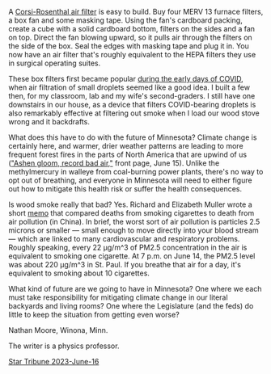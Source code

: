 A [Corsi-Rosenthal air filter](https://cleanaircrew.org/the-corsi-rosenthal-box-hall-of-fame/) is easy to build. Buy four MERV 13 furnace filters, a box fan and some masking tape. Using the fan's cardboard packing, create a cube with a solid cardboard bottom, filters on the sides and a fan on top. Direct the fan blowing upward, so it pulls air through the filters on the side of the box. Seal the edges with masking tape and plug it in. You now have an air filter that's roughly equivalent to the HEPA filters they use in surgical operating suites.

These box filters first became popular [during the early days of COVID](https://www.startribune.com/diy-for-healthier-holiday-air/600234596/), when air filtration of small droplets seemed like a good idea. I built a few then, for my classroom, lab and my wife's second-graders. I still have one downstairs in our house, as a device that filters COVID-bearing droplets is also remarkably effective at filtering out smoke when I load our wood stove wrong and it backdrafts.

What does this have to do with the future of Minnesota? Climate change is certainly here, and warmer, drier weather patterns are leading to more frequent forest fires in the parts of North America that are upwind of us (["Ashen gloom, record bad air,"](https://www.startribune.com/air-quality-alert-issued-for-much-of-minnesota-twin-cities/600282533/) front page, June 15). Unlike the methylmercury in walleye from coal-burning power plants, there's no way to opt out of breathing, and everyone in Minnesota will need to either figure out how to mitigate this health risk or suffer the health consequences.

Is wood smoke really that bad? Yes. Richard and Elizabeth Muller wrote a short [memo](https://berkeleyearth.org/air-pollution-and-cigarette-equivalence/) that compared deaths from smoking cigarettes to death from air pollution (in China). In brief, the worst sort of air pollution is particles 2.5 microns or smaller — small enough to move directly into your blood stream — which are linked to many cardiovascular and respiratory problems. Roughly speaking, every 22 μg/m^3 of PM2.5 concentration in the air is equivalent to smoking one cigarette. At 7 p.m. on June 14, the PM2.5 level was about 220 μg/m^3 in St. Paul. If you breathe that air for a day, it's equivalent to smoking about 10 cigarettes.

What kind of future are we going to have in Minnesota? One where we each must take responsibility for mitigating climate change in our literal backyards and living rooms? One where the Legislature (and the feds) do little to keep the situation from getting even worse?

Nathan Moore, Winona, Minn.

The writer is a physics professor.

[Star Tribune 2023-June-16](https://www.startribune.com/readers-write-air-quality-shoveling-snow-derek-chauvin/600283008/)
